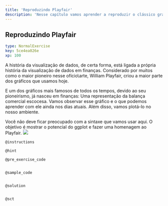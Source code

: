```yaml
---
title: 'Reproduzindo Playfair'
description: 'Nesse capítulo vamos aprender a reproduzir o clássico gráfico de William Playfair, considerado por muitos como o pai de todos os gráficos.'
---
```


## Reproduzindo Playfair

```yaml
type: NormalExercise
key: 5ce4ea026e
xp: 100
```

A história da visualização de dados, de certa forma, está ligada a própria história da visualização de dados em finanças. Considerado por muitos como o maior pioneiro nesse ofício\arte, William Playfair, criou a maior parte dos gráficos que usamos hoje. 

E um dos gráficos mais famosos de todos os tempos, devido ao seu pioneirismo, já nasceu em finanças: Uma representação da balança comercial escocesa. Vamos observar esse gráfico e o que podemos aprender com ele ainda nos dias atuais. Além disso, vamos plotá-lo no nosso ambiente. 

Você não deve ficar preocupado com a sintaxe que vamos usar aqui. O objetivo é mostrar o potencial do ggplot e fazer uma homenagem ao Playfair.
![](https://s3-sa-east-1.amazonaws.com/rabeboulangerie.com.br/img/menu-bg.jpg)



`@instructions`


`@hint`


`@pre_exercise_code`
```{r}

```

`@sample_code`
```{r}

```

`@solution`
```{r}

```

`@sct`
```{r}

```
